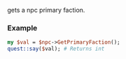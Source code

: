 gets a npc primary faction.
### Example

```perl
my $val = $npc->GetPrimaryFaction();
quest::say($val); # Returns int
```